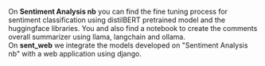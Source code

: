 On <b>Sentiment Analysis nb</b> you can find the fine tuning process for sentiment classification using distilBERT pretrained model and the huggingface libraries. You and also find a notebook to create the comments overall summarizer using llama, langchain and ollama.
<br>On <b>sent_web</b> we integrate the models developed on "Sentiment Analysis nb" with a web application using django.